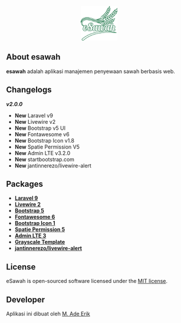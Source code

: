 <p align="center"><img src="public/logo/esawah-logo.png" width="100"></p>

## About esawah

<b>esawah</b> adalah aplikasi manajemen penyewaan sawah berbasis web.

## Changelogs

<b><i>v2.0.0</i></b>
<ul>
<li><b>New</b> Laravel v9</li>
<li><b>New</b> Livewire v2</li>
<li><b>New</b> Bootstrap v5 UI</li></del>
<li><b>New</b> Fontawesome v6</li>
<li><b>New</b> Bootstrap Icon v1.8</li>
<li><b>New</b> Spatie Permission V5</li>
<li><b>New</b> Admin LTE v3.2.0</li>
<li><b>New</b> startbootstrap.com</li>
<li><b>New</b> jantinnerezo/livewire-alert</li>
</ul>

## Packages

- **[Laravel 9](https://laravel.com/docs/9.x/releases)**
- **[Livewire 2](https://laravel-livewire.com/docs/2.x/quickstart)**
- **[Bootstrap 5](https://getbootstrap.com/docs/5.1/getting-started/introduction/)**
- **[Fontawesome 6](https://fontawesome.com/icons)**
- **[Bootstrap Icon 1](https://icons.getbootstrap.com/#icons)**
- **[Spatie Permission 5](https://spatie.be/docs/laravel-permission/v5/introduction)**
- **[Admin LTE 3](https://github.com/ColorlibHQ/AdminLTE)**
- **[Grayscale Template](https://startbootstrap.com/theme/grayscale)**
- **[jantinnerezo/livewire-alert](https://github.com/jantinnerezo/livewire-alert)**


## License

eSawah is open-sourced software licensed under the [MIT license](https://opensource.org/licenses/MIT).

## Developer

Aplikasi ini dibuat oleh  [M. Ade Erik](mailto:ozonerik@gmail.com)
